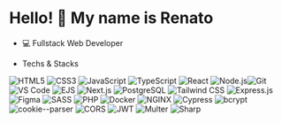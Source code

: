 # Hello! 👋 My name is Renato

- 💻 Fullstack Web Developer

- Techs & Stacks


![HTML5](https://img.shields.io/badge/HTML5-E34F26?logo=html5&logoColor=white)
![CSS3](https://img.shields.io/badge/CSS3-1572B6?logo=css3&logoColor=white)
![JavaScript](https://img.shields.io/badge/JavaScript-ES6+-F7DF1E?logo=javascript&logoColor=yellow)
![TypeScript](https://img.shields.io/badge/TypeScript-007acd?logo=typescript&logoColor=blue)
![React](https://img.shields.io/badge/React-18.2-61DAFB?logo=react)
![Node.js](https://img.shields.io/badge/Node.js-18.0-339933?logo=nodedotjs)![Git](https://img.shields.io/badge/Git-F05032?logo=git&logoColor=white)
![VS Code](https://img.shields.io/badge/VS_Code-007ACC?logo=visualstudiocode)
![EJS](https://img.shields.io/badge/EJS-8A4182?logo=ejs&logoColor=white)
![Next.js](https://img.shields.io/badge/Next.js-000000?logo=nextdotjs&logoColor=white)
![PostgreSQL](https://img.shields.io/badge/PostgreSQL-316192?logo=postgresql&logoColor=white)
![Tailwind CSS](https://img.shields.io/badge/Tailwind_CSS-06B6D4?logo=tailwindcss&logoColor=white)
![Express.js](https://img.shields.io/badge/Express.js-000000?logo=express&logoColor=white)
![Figma](https://img.shields.io/badge/Figma-F24E1E?logo=figma&logoColor=white)
![SASS](https://img.shields.io/badge/SASS-CC6699?logo=sass&logoColor=white)
![PHP](https://img.shields.io/badge/PHP-777BB4?logo=php&logoColor=white)
![Docker](https://img.shields.io/badge/Docker-2496ED?logo=docker&logoColor=white)
![NGINX](https://img.shields.io/badge/NGINX-009639?logo=nginx&logoColor=white)
![Cypress](https://img.shields.io/badge/Cypress-17202C?logo=cypress&logoColor=white)
![bcrypt](https://img.shields.io/badge/bcrypt-0044CC?logo=bcrypt&logoColor=white)
![cookie--parser](https://img.shields.io/badge/cookie--parser-FF6B6B?logo=cookiecutter&logoColor=white)
![CORS](https://img.shields.io/badge/CORS-008080?logo=cors&logoColor=white)
![JWT](https://img.shields.io/badge/JWT-000000?logo=jsonwebtokens&logoColor=white)
![Multer](https://img.shields.io/badge/Multer-00A98F?logo=multer&logoColor=white)
![Sharp](https://img.shields.io/badge/Sharp-99CC00?logo=sharp&logoColor=white)
